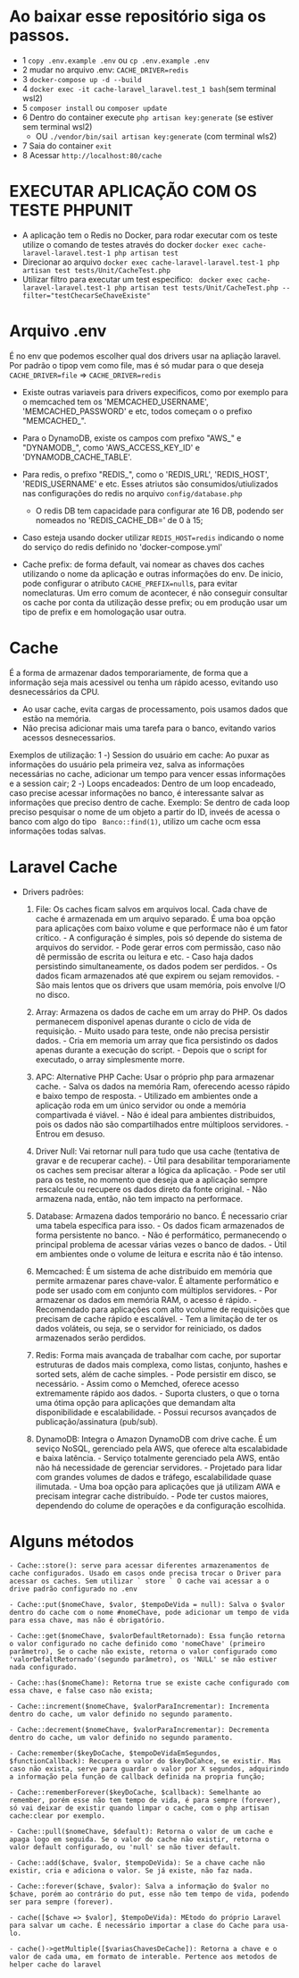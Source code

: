 # Ao baixar esse repositório siga os passos. 
 - 1 `copy .env.example .env` ou `cp .env.example .env`
 - 2 mudar no arquivo .env: `CACHE_DRIVER=redis`
 - 3 `docker-compose up -d --build`
 - 4 `docker exec -it cache-laravel_laravel.test_1 bash`(sem terminal wsl2)
 - 5 `composer install` ou `composer update`
 - 6 Dentro do container execute `php artisan key:generate` (se estiver sem terminal wsl2)
    * OU  `./vendor/bin/sail artisan key:generate` (com terminal wls2)
 - 7 Saia do container `exit`
 - 8 Acessar `http://localhost:80/cache` 

# EXECUTAR APLICAÇÃO COM OS TESTE PHPUNIT
 - A aplicação tem o Redis no Docker, para rodar executar com os teste utilize o comando de testes através do docker
 ` docker exec cache-laravel-laravel.test-1 php artisan test ` 
 - Direcionar ao arquivo  ` docker exec cache-laravel-laravel.test-1 php artisan test tests/Unit/CacheTest.php ` 
 - Utilizar filtro para executar um test especifico:
  ` docker exec cache-laravel-laravel.test-1 php artisan test tests/Unit/CacheTest.php --filter="testChecarSeChaveExiste"` 

# Arquivo .env

  É no env que podemos escolher qual dos drivers usar na apliação laravel.
  Por padrão o tipop vem como file, mas é só mudar para o que deseja
  ` CACHE_DRIVER=file ` => ` CACHE_DRIVER=redis `

  * Existe outras variaveis para drivers expecificos, como por exemplo para o memcached tem os 'MEMCACHED_USERNAME', 'MEMCACHED_PASSWORD' e etc, todos começam o o prefixo "MEMCACHED_".
  * Para o DynamoDB, existe os campos com prefixo "AWS_" e "DYNAMODB_", como 'AWS_ACCESS_KEY_ID' e 'DYNAMODB_CACHE_TABLE'.
  * Para redis, o prefixo "REDIS_", como o 'REDIS_URL', 'REDIS_HOST', 'REDIS_USERNAME' e etc. Esses atriutos são consumidos/utiulizados nas configurações do redis no arquivo ``config/database.php``
      - O redis DB tem capacidade para configurar ate 16 DB, podendo ser nomeados no 'REDIS_CACHE_DB=' de 0 à 15;
  * Caso esteja usando docker utilizar `REDIS_HOST=redis` indicando o nome do serviço do redis definido no 'docker-compose.yml' 

  * Cache prefix: de forma default, vai nomear as chaves dos caches utilizando o nome da aplicação e outras informações do env.
      De inicio, pode configurar o atributo `CACHE_PREFIX=null`s, para evitar nomeclaturas.
      Um erro comum de acontecer, é não conseguir consultar os cache por conta da utilização desse prefix; ou em produção usar um tipo de prefix e em homologação usar outra.



# Cache

 É a forma de armazenar dados temporariamente, de forma que a informação seja mais acessivel ou tenha um rápido acesso, evitando uso desnecessários da CPU.
- Ao usar cache, evita cargas de processamento, pois usamos dados que estão na memória.
- Não precisa adicionar mais uma tarefa para o banco, evitando varios acessos desnecessarios.

Exemplos de utilização: 
    1 -) Session do usuário em cache: Ao puxar as informações do usuário pela primeira vez, salva as informações necessárias no cache, adicionar um tempo para vencer essas informações e a session cair;
    2 -) Loops encadeados: Dentro de um loop encadeado, caso precise acessar informações no banco, é interessante salvar as informações que preciso dentro de cache. Exemplo: Se dentro de cada loop preciso pesquisar o nome de um objeto a partir do ID, inveés de acessa o banco com algo do tipo ` Banco::find(1)`, utilizo um cache ocm essa informações todas salvas.

# Laravel Cache

- Drivers padrões:
  1) File: Os caches ficam salvos em arquivos local. Cada chave de cache é armazenada em um arquivo separado.
      É uma boa opção para aplicações com baixo volume e que performace não é um fator crítico.
            - A configuração é simples, pois só depende do sistema de arquivos do servidor. 
            - Pode gerar erros com permissão, caso não dê permissão de escrita ou leitura e etc.
            - Caso haja dados persistindo simultaneamente, os dados podem ser perdidos.
            - Os dados ficam armazenados até que expirem ou sejam removidos.
            - São mais lentos que os drivers que usam memória, pois envolve I/O no disco.

  2) Array: Armazena os dados de cache em um array do PHP. Os dados permanecem disponivel apenas durante o ciclo de vida de requisição.
            - Muito usado para teste, onde não precisa persistir dados. 
            - Cria em memoria um array que fica persistindo os dados apenas durante a execução do script.
            - Depois que o script for executado, o array simplesmente morre.

  3) APC: Alternative PHP Cache: Usar o próprio php para armazenar cache.
            - Salva os dados na memória Ram, oferecendo acesso rápido e baixo tempo de resposta.
            - Utilizado em ambientes onde a aplicação roda em um único servidor ou onde a memória compartivada é viável.
            - Não é ideal para ambientes distribuidos, pois os dados não são compartilhados entre múltiploos servidores.
            - Entrou em desuso.

  4) Driver Null: Vai retornar null para tudo que usa cache (tentativa de gravar e de recuperar cache).
            - Útil para desabilitar temporariamente os caches sem precisar alterar a lógica da aplicação.
            - Pode ser util para os teste, no momento que deseja que a aplicação sempre rescalcule ou recupere os dados direto da fonte original.
            - Não armazena nada, então, não tem impacto na performace.

  5) Database: Armazena dados temporário no banco. É necessario criar uma tabela específica para isso.
            - Os dados ficam armazenados de forma persistente no banco.
            - Não é performático, permanecendo o principal problema de acessar várias vezes o banco de dados.
            - Útil em ambientes onde o volume de leitura e escrita não é tão intenso.

  6) Memcached: É um sistema de ache distribuido em memória que permite armazenar pares chave-valor. É altamente performático e pode ser usado com em conjunto com múltiplos servidores.
            - Por armazenar os dados em memória RAM, o acesso é rápido.
            - Recomendado para aplicações com alto vcolume de requisições que precisam de cache rápido e escalável.
            - Tem a limitação de ter os dados voláteis, ou seja, se o servidor for reiniciado, os dados armazenados serão perdidos.

  7) Redis: Forma mais avançada de trabalhar com cache, por suportar estruturas de dados mais complexa, como listas, conjunto, hashes e sorted sets, além de cache simples.
            - Pode persistir em disco, se necessário.
            - Assim como o Memched, oferece acesso extremamente rápido aos dados.
            - Suporta clusters, o que o torna uma ótima opção para aplicações que demandam alta disponibilidade e escalabilidade.
            - Possui recursos avançados de publicação/assinatura (pub/sub).

  8) DynamoDB: Integra o Amazon DynamoDB com drive cache. É um seviço NoSQL, gerenciado pela AWS, que oferece alta escalabidade e baixa latência. 
            - Serviço totalmente gerenciado pela AWS, então não há necessidade de gerenciar servidores.
            - Projetado para lidar com grandes volumes de dados e tráfego, escalabilidade quase ilimutada.
            - Uma boa opção para aplicações que já utilizam AWA e precisam integrar cache distribuído.
            - Pode ter custos maiores, dependendo do colume de operações e da configuração escolhida.

# Alguns métodos 
    - Cache::store(): serve para acessar diferentes armazenamentos de cache configurados. Usado em casos onde precisa trocar o Driver para acessar os caches. Sem utilizar ` store ` O cache vai acessar a o drive padrão configurado no .env
    
    - Cache::put($nomeChave, $valor, $tempoDeVida = null): Salva o $valor dentro do cache com o nome #nomeChave, pode adicionar um tempo de vida para essa chave, mas não é obrigatório.

    - Cache::get($nomeChave, $valorDefaultRetornado): Essa função retorna o valor configurado no cache definido como 'nomeChave' (primeiro parâmetro), Se o cache não existe, retorna o valor configurado como 'valorDefaltRetornado'(segundo parâmetro), os 'NULL' se não estiver nada configurado.
    
    - Cache::has($nomeChame): Retorna true se existe cache configurado com essa chave, e false caso não exista;

    - Cache::increment($nomeChave, $valorParaIncrementar): Incrementa dentro do cache, um valor definido no segundo paramento. 
    
    - Cache::decrement($nomeChave, $valorParaIncrementar): Decrementa dentro do cache, um valor definido no segundo paramento. 

    - Cache:remember($keyDoCache, $tempoDeVidaEmSegundos, $functionCallback): Recupera o valor do $keyDoCahce, se existir. Mas caso não exista, serve para guardar o valor por X segundos, adquirindo a informação pela função de callback definida na propria função;

    - Cache::rememberForever($keyDoCache, $callback): Semelhante ao remember, porém esse não tem tempo de vida, é para sempre (forever), só vai deixar de existir quando limpar o cache, com o php artisan cache:clear por exemplo. 

    - Cache::pull($nomeChave, $default): Retorna o valor de um cache e apaga logo em seguida. Se o valor do cache não existir, retorna o valor default configurado, ou 'null' se não tiver default.

    - Cache::add($chave, $valor, $tempoDeVida): Se a chave cache não existir, cria e adiciona o valor. Se já existe, não faz nada.

    - Cache::forever($chave, $valor): Salva a informação do $valor no $chave, porém ao contrário do put, esse não tem tempo de vida, podendo ser para sempre (forever).

    - cache([$chave => $valor], $tempoDeVida): MEtodo do próprio Laravel para salvar um cache. É necessário importar a clase do Cache para usa-lo.

    - cache()->getMultiple([$variasChavesDeCache]): Retorna a chave e o valor de cada uma, em formato de interable. Pertence aos metodos de helper cache do laravel



